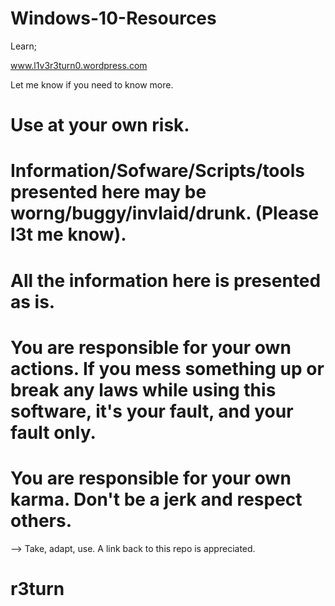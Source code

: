# Windows-10-Resources
Learn;

www.l1v3r3turn0.wordpress.com

Let me know if you need to know more.

# Use at your own risk.
# Information/Sofware/Scripts/tools presented here may be worng/buggy/invlaid/drunk. (Please l3t me know).
# All the information here is presented as is.
# You are responsible for your own actions. If you mess something up or break any laws while using this software, it's your fault, and your fault only.
# You are responsible for your own karma. Don't be a jerk and respect others.

--> Take, adapt, use. A link back to this repo is appreciated.

# r3turn
